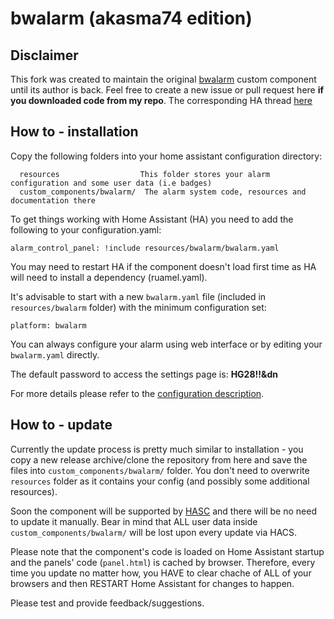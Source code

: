 # bwalarm (akasma74 edition)

## Disclaimer
This fork was created to maintain the original [bwalarm](https://github.com/gazoscalvertos/Hass-Custom-Alarm) custom component until its author is back.
Feel free to create a new issue or pull request here **if you downloaded code from my repo**.
The corresponding HA thread [here](https://community.home-assistant.io/t/bwalarm-akasma74-edition/113666)

## How to - installation

Copy the following folders into your home assistant configuration directory:
```
  resources                  This folder stores your alarm configuration and some user data (i.e badges)
  custom_components/bwalarm/  The alarm system code, resources and documentation there
```

To get things working with Home Assistant (HA) you need to add the following to your configuration.yaml:
```
alarm_control_panel: !include resources/bwalarm/bwalarm.yaml
```
You may need to restart HA if the component doesn't load first time as HA will need to install a dependency (ruamel.yaml).

It's advisable to start with a new ```bwalarm.yaml``` file (included in ```resources/bwalarm``` folder) with the minimum configuration set:
```
platform: bwalarm
```
You can always configure your alarm using web interface or by editing your ```bwalarm.yaml``` directly.

The default password to access the settings page is: **HG28!!&dn**

For more details please refer to the [configuration description](https://github.com/akasma74/Hass-Custom-Alarm/blob/master/guidance/configuration.md).

## How to - update
Currently the update process is pretty much similar to installation - you copy a new release archive/clone the repository from here and save the files into ```custom_components/bwalarm/``` folder. You don't need to overwrite ```resources``` folder as it contains your config (and possibly some additional resources).

Soon the component will be supported by [HASC](https://github.com/custom-components/hacs) and there will be no need to update it manually. Bear in mind that ALL user data inside ```custom_components/bwalarm/``` will be lost upon every update via HACS.

Please note that the component's code is loaded on Home Assistant startup and the panels' code (```panel.html```) is cached by browser.
Therefore, every time you update no matter how, you HAVE to clear chache of ALL of your browsers and then RESTART Home Assistant for changes to happen. 

Please test and provide feedback/suggestions.
